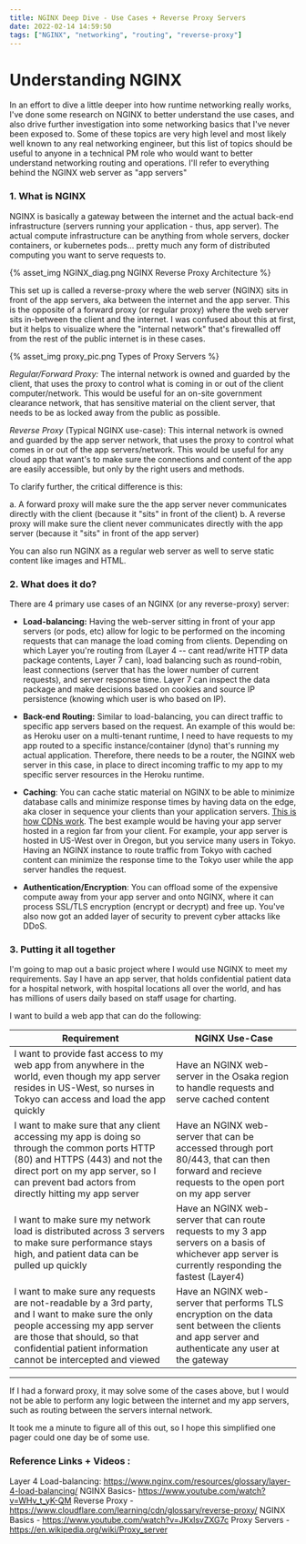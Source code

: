 ```yaml
---
title: NGINX Deep Dive - Use Cases + Reverse Proxy Servers
date: 2022-02-14 14:59:50
tags: ["NGINX", "networking", "routing", "reverse-proxy"]
---
```


# Understanding NGINX

In an effort to dive a little deeper into how runtime networking really works, I've done some research on NGINX to better understand the use cases, and also drive further investigation into some networking basics that I've never been exposed to. Some of these topics are very high level and most likely well known to any real networking engineer, but this list of topics should be useful to anyone in a technical PM role who would want to better understand networking routing and operations. I'll refer to everything behind the NGINX web server as "app servers"

### 1. What is NGINX

NGINX is basically a gateway between the internet and the actual back-end infrastructure (servers running your application - thus, app server). The actual compute infrastructure can be anything from whole servers, docker containers, or kubernetes pods... pretty much any form of distributed computing you want to serve requests to.

{% asset_img NGINX_diag.png NGINX Reverse Proxy Architecture  %}

This set up is called a reverse-proxy where the web server (NGINX) sits in front of the app servers, aka between the internet and the app server. This is the opposite of a forward proxy (or regular proxy) where the web server sits in-between the client and the internet. I was confused about this at first, but it helps to visualize where the "internal network" that's firewalled off from the rest of the public internet is in these cases.

{% asset_img proxy_pic.png Types of Proxy Servers %}

_Regular/Forward Proxy:_ The internal network is owned and guarded by the client, that uses the proxy to control what is coming in or out of the client computer/network. This would be useful for an on-site government clearance network, that has sensitive material on the client server, that needs to be as locked away from the public as possible.

_Reverse Proxy_ (Typical NGINX use-case): This internal network is owned and guarded by the app server network, that uses the proxy to control what comes in or out of the app servers/network. This would be useful for any cloud app that want's to make sure the connections and content of the app are easily accessible, but only by the right users and methods.

To clarify further, the critical difference is this:

a. A forward proxy will make sure the the app server never communicates directly with the client (because it "sits" in front of the client)
b. A reverse proxy will make sure the client never communicates directly with the app server (because it "sits" in front of the app server)

You can also run NGINX as a regular web server as well to serve static content like images and HTML.

### 2. What does it do?

There are 4 primary use cases of an NGINX (or any reverse-proxy) server:

- **Load-balancing:** Having the web-server sitting in front of your app servers (or pods, etc) allow for logic to be performed on the incoming requests that can manage the load coming from clients. Depending on which Layer you're routing from (Layer 4 -- cant read/write HTTP data package contents, Layer 7 can), load balancing such as round-robin, least connections (server that has the lower number of current requests), and server response time. Layer 7 can inspect the data package and make decisions based on cookies and source IP persistence (knowing which user is who based on IP).

- **Back-end Routing:** Similar to load-balancing, you can direct traffic to specific app servers based on the request. An example of this would be: as Heroku user on a multi-tenant runtime, I need to have requests to my app routed to a specific instance/container (dyno) that's running my actual application. Therefore, there needs to be a router, the NGINX web server in this case, in place to direct incoming traffic to my app to my specific server resources in the Heroku runtime.

- **Caching**: You can cache static material on NGINX to be able to minimize database calls and minimize response times by having data on the edge, aka closer in sequence your clients than your application servers. [This is how CDNs work](https://www.cloudflare.com/learning/cdn/what-is-a-cdn/). The best example would be having your app server hosted in a region far from your client. For example, your app server is hosted in US-West over in Oregon, but you service many users in Tokyo. Having an NGINX instance to route traffic from Tokyo with cached content can minimize the response time to the Tokyo user while the app server handles the request.

- **Authentication/Encryption**: You can offload some of the expensive compute away from your app server and onto NGINX, where it can process SSL/TLS encryption (encrypt or decrypt) and free up. You've also now got an added layer of security to prevent cyber attacks like DDoS.

### 3. Putting it all together

I'm going to map out a basic project where I would use NGINX to meet my requirements. Say I have an app server, that holds confidential patient data for a hospital network, with hospital locations all over the world, and has has millions of users daily based on staff usage for charting.

I want to build a web app that can do the following:

| Requirement                                                                                                                                                                                                                        | NGINX Use-Case                                                                                                                                       |
| ---------------------------------------------------------------------------------------------------------------------------------------------------------------------------------------------------------------------------------- | ---------------------------------------------------------------------------------------------------------------------------------------------------- |
| I want to provide fast access to my web app from anywhere in the world, even though my app server resides in US-West, so nurses in Tokyo can access and load the app quickly                                                       | Have an NGINX web-server in the Osaka region to handle requests and serve cached content                                                             |
| I want to make sure that any client accessing my app is doing so through the common ports HTTP (80) and HTTPS (443) and not the direct port on my app server, so I can prevent bad actors from directly hitting my app server      | Have an NGINX web-server that can be accessed through port 80/443, that can then forward and recieve requests to the open port on my app server      |
| I want to make sure my network load is distributed across 3 servers to make sure performance stays high, and patient data can be pulled up quickly                                                                                 | Have an NGINX web-server that can route requests to my 3 app servers on a basis of whichever app server is currently responding the fastest (Layer4) |
| I want to make sure any requests are not-readable by a 3rd party, and I want to make sure the only people accessing my app server are those that should, so that confidential patient information cannot be intercepted and viewed | Have an NGINX web-server that performs TLS encryption on the data sent between the clients and app server and authenticate any user at the gateway   |

---

If I had a forward proxy, it may solve some of the cases above, but I would not be able to perform any logic between the internet and my app servers, such as routing between the servers internal network.

It took me a minute to figure all of this out, so I hope this simplified one pager could one day be of some use.

### Reference Links + Videos :

Layer 4 Load-balancing: https://www.nginx.com/resources/glossary/layer-4-load-balancing/
NGINX Basics- https://www.youtube.com/watch?v=WHv_t_yK-QM
Reverse Proxy - https://www.cloudflare.com/learning/cdn/glossary/reverse-proxy/
NGINX Basics - https://www.youtube.com/watch?v=JKxlsvZXG7c
Proxy Servers - https://en.wikipedia.org/wiki/Proxy_server
